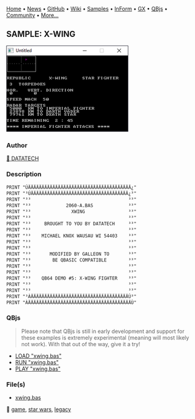 [Home](https://qb64.com) • [News](../../news.md) • [GitHub](https://github.com/QB64Official/qb64) • [Wiki](wiki.md) • [Samples](../../samples.md) • [InForm](../../inform.md) • [GX](../../gx.md) • [QBjs](../../qbjs.md) • [Community](../../community.md) • [More...](../../more.md)

## SAMPLE: X-WING

![screenshot.png](img/screenshot.png)

### Author

[🐝 DATATECH](../datatech.md) 

### Description

```text
PRINT "ÚÄÄÄÄÄÄÄÄÄÄÄÄÄÄÄÄÄÄÄÄÄÄÄÄÄÄÄÄÄÄÄÄÄÄÄÄÄÄ¿"
PRINT "³ÚÄÄÄÄÄÄÄÄÄÄÄÄÄÄÄÄÄÄÄÄÄÄÄÄÄÄÄÄÄÄÄÄÄÄÄÄ¿³"
PRINT "³³                                    ³³"
PRINT "³³             2060-A.BAS             ³³"
PRINT "³³               XWING                ³³"
PRINT "³³                                    ³³"
PRINT "³³     BROUGHT TO YOU BY DATATECH     ³³"
PRINT "³³                                    ³³"
PRINT "³³    MICHAEL KNOX WAUSAU WI 54403    ³³"
PRINT "³³                                    ³³"
PRINT "³³                                    ³³"
PRINT "³³       MODIFIED BY GALLEON TO       ³³"
PRINT "³³        BE QBASIC COMPATIBLE        ³³"
PRINT "³³                                    ³³"
PRINT "³³                                    ³³"
PRINT "³³    QB64 DEMO #5: X-WING FIGHTER    ³³"
PRINT "³³                                    ³³"
PRINT "³³                                    ³³"
PRINT "³ÀÄÄÄÄÄÄÄÄÄÄÄÄÄÄÄÄÄÄÄÄÄÄÄÄÄÄÄÄÄÄÄÄÄÄÄÄÙ³"
PRINT "ÀÄÄÄÄÄÄÄÄÄÄÄÄÄÄÄÄÄÄÄÄÄÄÄÄÄÄÄÄÄÄÄÄÄÄÄÄÄÄÙ"
```

### QBjs

> Please note that QBjs is still in early development and support for these examples is extremely experimental (meaning will most likely not work). With that out of the way, give it a try!

* [LOAD "xwing.bas"](https://qbjs.org/index.html?src=https://qb64.com/samples/x-wing/src/xwing.bas)
* [RUN "xwing.bas"](https://qbjs.org/index.html?mode=auto&src=https://qb64.com/samples/x-wing/src/xwing.bas)
* [PLAY "xwing.bas"](https://qbjs.org/index.html?mode=play&src=https://qb64.com/samples/x-wing/src/xwing.bas)

### File(s)

* [xwing.bas](src/xwing.bas)

🔗 [game](../game.md), [star wars](../star-wars.md), [legacy](../legacy.md)
